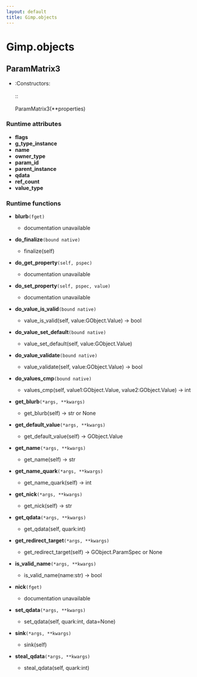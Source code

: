 ```yaml
---
layout: default
title: Gimp.objects
---
```

# Gimp.objects

## ParamMatrix3
- :Constructors:<br /><br />::<br /><br />    ParamMatrix3(**properties)

### Runtime attributes

- **flags**
- **g_type_instance**
- **name**
- **owner_type**
- **param_id**
- **parent_instance**
- **qdata**
- **ref_count**
- **value_type**

### Runtime functions
- **blurb**`(fget)`
  - documentation unavailable

- **do_finalize**`(bound native)`
  - finalize(self)

- **do_get_property**`(self, pspec)`
  - documentation unavailable

- **do_set_property**`(self, pspec, value)`
  - documentation unavailable

- **do_value_is_valid**`(bound native)`
  - value_is_valid(self, value:GObject.Value) -> bool

- **do_value_set_default**`(bound native)`
  - value_set_default(self, value:GObject.Value)

- **do_value_validate**`(bound native)`
  - value_validate(self, value:GObject.Value) -> bool

- **do_values_cmp**`(bound native)`
  - values_cmp(self, value1:GObject.Value, value2:GObject.Value) -> int

- **get_blurb**`(*args, **kwargs)`
  - get_blurb(self) -> str or None

- **get_default_value**`(*args, **kwargs)`
  - get_default_value(self) -> GObject.Value

- **get_name**`(*args, **kwargs)`
  - get_name(self) -> str

- **get_name_quark**`(*args, **kwargs)`
  - get_name_quark(self) -> int

- **get_nick**`(*args, **kwargs)`
  - get_nick(self) -> str

- **get_qdata**`(*args, **kwargs)`
  - get_qdata(self, quark:int)

- **get_redirect_target**`(*args, **kwargs)`
  - get_redirect_target(self) -> GObject.ParamSpec or None

- **is_valid_name**`(*args, **kwargs)`
  - is_valid_name(name:str) -> bool

- **nick**`(fget)`
  - documentation unavailable

- **set_qdata**`(*args, **kwargs)`
  - set_qdata(self, quark:int, data=None)

- **sink**`(*args, **kwargs)`
  - sink(self)

- **steal_qdata**`(*args, **kwargs)`
  - steal_qdata(self, quark:int)


